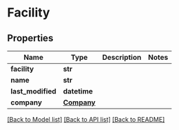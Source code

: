 # Facility

## Properties
Name | Type | Description | Notes
------------ | ------------- | ------------- | -------------
**facility** | **str** |  | 
**name** | **str** |  | 
**last_modified** | **datetime** |  | 
**company** | [**Company**](Company.md) |  | 

[[Back to Model list]](../README.md#documentation-for-models) [[Back to API list]](../README.md#documentation-for-api-endpoints) [[Back to README]](../README.md)

